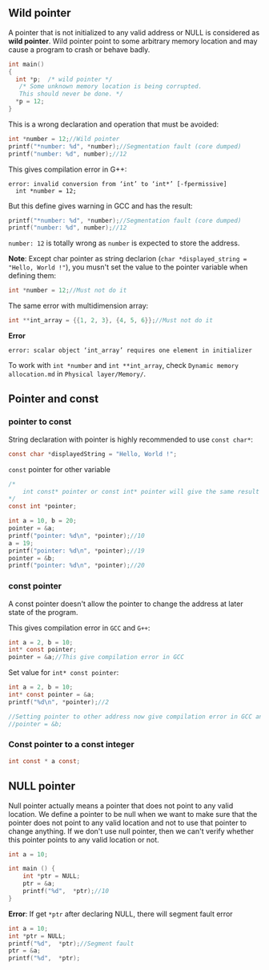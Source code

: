 ## Wild pointer

A pointer that is not initialized to any valid address or NULL is considered as **wild pointer**. Wild pointer point to some arbitrary memory location and may cause a program to crash or behave badly.

```c
int main()
{
  int *p;  /* wild pointer */
   /* Some unknown memory location is being corrupted. 
   This should never be done. */ 
  *p = 12; 
}
```

This is a wrong declaration and operation that must be avoided:

```c
int *number = 12;//Wild pointer
printf("*number: %d", *number);//Segmentation fault (core dumped)
printf("number: %d", number);//12
```

This gives compilation error in G++:

```
error: invalid conversion from ‘int’ to ‘int*’ [-fpermissive]
  int *number = 12;
```

But this define gives warning in GCC and has the result:

```c
printf("*number: %d", *number);//Segmentation fault (core dumped)
printf("number: %d", number);//12
```

``number: 12`` is totally wrong as ``number`` is expected to store the address.

**Note**: Except char pointer as string declarion (``char *displayed_string = "Hello, World !"``), you musn't set the value to the pointer variable when defining them:

```c
int *number = 12;//Must not do it
```

The same error with multidimension array:

```c
int **int_array = {{1, 2, 3}, {4, 5, 6}};//Must not do it
```
**Error**

```
error: scalar object ‘int_array’ requires one element in initializer
```

To work with ``int *number`` and ``int **int_array``, check ``Dynamic memory allocation.md`` in ``Physical layer/Memory/``.

## Pointer and const

### pointer to const

String declaration with pointer is highly recommended to use ``const char*``:

```c
const char *displayedString = "Hello, World !";
```

``const`` pointer for other variable

```c
/*
	int const* pointer or const int* pointer will give the same result
*/
const int *pointer;

int a = 10, b = 20;
pointer = &a;
printf("pointer: %d\n", *pointer);//10
a = 19;
printf("pointer: %d\n", *pointer);//19
pointer = &b;
printf("pointer: %d\n", *pointer);//20
```

### const pointer

A const pointer doesn't allow the pointer to change the address at later state of the program.

This gives compilation error in ``GCC`` and ``G++``:

```c
int a = 2, b = 10;
int* const pointer;
pointer = &a;//This give compilation error in GCC
```
Set value for ``int* const pointer``:
```c
int a = 2, b = 10;
int* const pointer = &a;
printf("%d\n", *pointer);//2

//Setting pointer to other address now give compilation error in GCC and G++
//pointer = &b;
```
### Const pointer to a const integer

```c
int const * a const;
```

## NULL pointer

Null pointer actually means a pointer that does not point to any valid location. We define a pointer to be null when we want to make sure that the pointer does not point to any valid location and not to use that pointer to change anything. If we don't use null pointer, then we can't verify whether this pointer points to any valid location or not.

```c
int a = 10;

int main () {
	int *ptr = NULL;
	ptr = &a;
	printf("%d",  *ptr);//10
}   
```

**Error**: If get ``*ptr`` after declaring NULL, there will segment fault error

```c
int a = 10;
int *ptr = NULL;
printf("%d",  *ptr);//Segment fault
ptr = &a;
printf("%d",  *ptr);
```